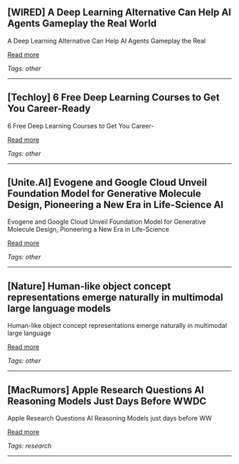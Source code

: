 ## [WIRED] A Deep Learning Alternative Can Help AI Agents Gameplay the Real World

A Deep Learning Alternative Can Help AI Agents Gameplay the Real

[Read more](https://www.wired.com/story/a-deep-learning-alternative-can-help-ai-agents-gameplay-the-real-world/)

_Tags: other_

---
## [Techloy] 6 Free Deep Learning Courses to Get You Career-Ready

6 Free Deep Learning Courses to Get You Career-

[Read more](https://www.techloy.com/6-free-deep-learning-courses-to-get-you-career-ready/)

_Tags: other_

---
## [Unite.AI] Evogene and Google Cloud Unveil Foundation Model for Generative Molecule Design, Pioneering a New Era in Life-Science AI

Evogene and Google Cloud Unveil Foundation Model for Generative Molecule Design, Pioneering a New Era in Life-Science

[Read more](https://www.unite.ai/evogene-and-google-cloud-unveil-foundation-model-for-generative-molecule-design-pioneering-a-new-era-in-life-science-ai/)

_Tags: other_

---
## [Nature] Human-like object concept representations emerge naturally in multimodal large language models

Human-like object concept representations emerge naturally in multimodal large language

[Read more](https://www.nature.com/articles/s42256-025-01049-z)

_Tags: other_

---
## [MacRumors] Apple Research Questions AI Reasoning Models Just Days Before WWDC

Apple Research Questions AI Reasoning Models just days before WW

[Read more](https://www.macrumors.com/2025/06/09/apple-research-questions-ai-reasoning-models/)

_Tags: research_

---
